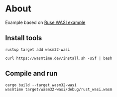 # About

Example based on [Ruse WASI example](https://github.com/bytecodealliance/wasmtime/blob/master/docs/WASI-tutorial.md#from-rust)

## Install tools

    rustup target add wasm32-wasi

    curl https://wasmtime.dev/install.sh -sSf | bash

## Compile and run

    cargo build --target wasm32-wasi
    wasmtime target/wasm32-wasi/debug/rust_wasi.wasm
